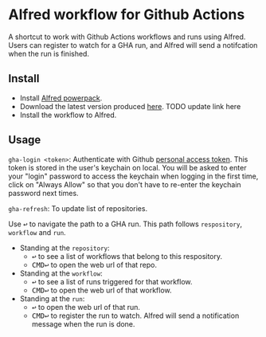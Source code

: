 # Alfred workflow for Github Actions

A shortcut to work with Github Actions workflows and runs using Alfred. Users can register to watch for a GHA run, 
and Alfred will send a notifcation when the run is finished.

## Install
- Install [Alfred powerpack](https://www.alfredapp.com/powerpack/).
- Download the latest version produced [here](). TODO update link here
- Install the workflow to Alfred.

## Usage
`gha-login <token>`: Authenticate with Github [personal access token](https://docs.github.com/en/authentication/keeping-your-account-and-data-secure/creating-a-personal-access-token).
This token is stored in the user's keychain on local. You will be asked to enter your "login" password to access the keychain when logging in the first time, click on "Always Allow" so that
you don't have to re-enter the keychain password next times.


`gha-refresh`: To update list of repositories.

Use <kbd>↩</kbd>  to navigate the path to a GHA run. This path follows `respository`, `workflow` and `run`.
- Standing at the `repository`:
    - <kbd>↩</kbd> to see a list of workflows that belong to this respository.
    - <kbd>CMD</kbd><kbd>↩</kbd> to open the web url of that repo.
- Standing at the `workflow`:
    - <kbd>↩</kbd> to see a list of runs triggered for that workflow.
    - <kbd>CMD</kbd><kbd>↩</kbd> to open the web url of that workflow.
- Standing at the `run`:
    - <kbd>↩</kbd> to open the web url of that run.
    - <kbd>CMD</kbd><kbd>↩</kbd> to register the run to watch. Alfred will send a notification message when the run is done.



